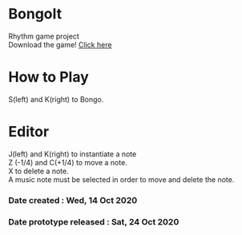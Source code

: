 # BongoIt
 Rhythm game project   
Download the game! [Click here](https://github.com/seung-cha/BongoIT/releases)



# How to Play
S(left) and K(right) to Bongo.

# Editor
J(left) and K(right) to instantiate a note   
Z (-1/4) and C(+1/4) to move a note.   
X to delete a note.   
A music note must be selected in order to move and delete the note.

### Date created : Wed, 14 Oct 2020
### Date prototype released : Sat, 24 Oct 2020
